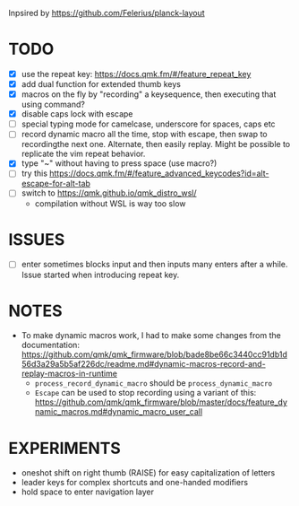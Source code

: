 Inpsired by https://github.com/Felerius/planck-layout

# TODO
- [X] use the repeat key: https://docs.qmk.fm/#/feature_repeat_key
- [X] add dual function for extended thumb keys
- [X] macros on the fly by "recording" a keysequence, then executing that using command?
- [X] disable caps lock with escape
- [ ] special typing mode for camelcase, underscore for spaces, caps etc
- [ ] record dynamic macro all the time, stop with escape, then swap to recordingthe next one. Alternate, then easily replay. Might be possible to replicate the vim repeat behavior.
- [X] type "~"  without having to press space (use macro?)
- [ ] try this https://docs.qmk.fm/#/feature_advanced_keycodes?id=alt-escape-for-alt-tab
- [ ] switch to https://qmk.github.io/qmk_distro_wsl/
  * compilation without WSL is way too slow

# ISSUES
- [ ] enter sometimes blocks input and then inputs many enters after a while. Issue started when introducing repeat key.

# NOTES
* To make dynamic macros work, I had to make some changes from the documentation: https://github.com/qmk/qmk_firmware/blob/bade8be66c3440cc91db1d56d3a29a5b5af226dc/readme.md#dynamic-macros-record-and-replay-macros-in-runtime
  * `process_record_dynamic_macro` should be `process_dynamic_macro`
  * `Escape` can be used to stop recording using a variant of this: https://github.com/qmk/qmk_firmware/blob/master/docs/feature_dynamic_macros.md#dynamic_macro_user_call

# EXPERIMENTS
* oneshot shift on right thumb (RAISE) for easy capitalization of letters
* leader keys for complex shortcuts and one-handed modifiers
* hold space to enter navigation layer